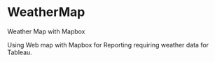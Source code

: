 # WeatherMap
Weather Map with Mapbox

Using Web map with Mapbox for Reporting requiring weather data for Tableau. 
